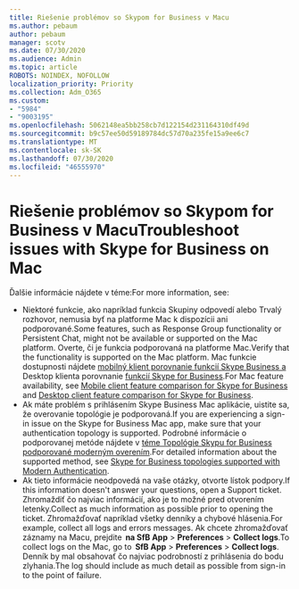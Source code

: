 ```yaml
---
title: Riešenie problémov so Skypom for Business v Macu
ms.author: pebaum
author: pebaum
manager: scotv
ms.date: 07/30/2020
ms.audience: Admin
ms.topic: article
ROBOTS: NOINDEX, NOFOLLOW
localization_priority: Priority
ms.collection: Adm_O365
ms.custom:
- "5984"
- "9003195"
ms.openlocfilehash: 5062148ea5bb258cb7d122154d231164310df49d
ms.sourcegitcommit: b9c57ee50d59189784dc57d70a235fe15a9ee6c7
ms.translationtype: MT
ms.contentlocale: sk-SK
ms.lasthandoff: 07/30/2020
ms.locfileid: "46555970"
---
```

# <a name="troubleshoot-issues-with-skype-for-business-on-mac"></a><span data-ttu-id="a45e9-102">Riešenie problémov so Skypom for Business v Macu</span><span class="sxs-lookup"><span data-stu-id="a45e9-102">Troubleshoot issues with Skype for Business on Mac</span></span>

<span data-ttu-id="a45e9-103">Ďalšie informácie nájdete v téme:</span><span class="sxs-lookup"><span data-stu-id="a45e9-103">For more information, see:</span></span> 

- <span data-ttu-id="a45e9-104">Niektoré funkcie, ako napríklad funkcia Skupiny odpovedí alebo Trvalý rozhovor, nemusia byť na platforme Mac k dispozícii ani podporované.</span><span class="sxs-lookup"><span data-stu-id="a45e9-104">Some features, such as Response Group functionality or Persistent Chat, might not be available or supported on the Mac platform.</span></span> <span data-ttu-id="a45e9-105">Overte, či je funkcia podporovaná na platforme Mac.</span><span class="sxs-lookup"><span data-stu-id="a45e9-105">Verify that the functionality is supported on the Mac platform.</span></span> <span data-ttu-id="a45e9-106">Mac funkcie dostupnosti nájdete [mobilný klient porovnanie funkcií Skype Business a](https://technet.microsoft.com/library/Dn951412.aspx) Desktop klienta porovnanie [funkcií Skype for Business](https://docs.microsoft.com/skypeforbusiness/plan-your-deployment/clients-and-devices/desktop-feature-comparison).</span><span class="sxs-lookup"><span data-stu-id="a45e9-106">For Mac feature availability, see [Mobile client feature comparison for Skype for Business](https://technet.microsoft.com/library/Dn951412.aspx) and [Desktop client feature comparison for Skype for Business](https://docs.microsoft.com/skypeforbusiness/plan-your-deployment/clients-and-devices/desktop-feature-comparison).</span></span>
- <span data-ttu-id="a45e9-107">Ak máte problém s prihlásením Skype Business Mac aplikácie, uistite sa, že overovanie topológie je podporovaná.</span><span class="sxs-lookup"><span data-stu-id="a45e9-107">If you are experiencing a sign-in issue on the Skype for Business Mac app, make sure that your authentication topology is supported.</span></span> <span data-ttu-id="a45e9-108">Podrobné informácie o podporovanej metóde nájdete v [téme Topológie Skypu for Business podporované moderným overením](https://docs.microsoft.com/skypeforbusiness/plan-your-deployment/modern-authentication/topologies-supported).</span><span class="sxs-lookup"><span data-stu-id="a45e9-108">For detailed information about the supported method, see [Skype for Business topologies supported with Modern Authentication](https://docs.microsoft.com/skypeforbusiness/plan-your-deployment/modern-authentication/topologies-supported).</span></span>  
- <span data-ttu-id="a45e9-109">Ak tieto informácie neodpovedá na vaše otázky, otvorte lístok podpory.</span><span class="sxs-lookup"><span data-stu-id="a45e9-109">If this information doesn't answer your questions, open a Support ticket.</span></span> <span data-ttu-id="a45e9-110">Zhromaždiť čo najviac informácií, ako je to možné pred otvorením letenky.</span><span class="sxs-lookup"><span data-stu-id="a45e9-110">Collect as much information as possible prior to opening the ticket.</span></span> <span data-ttu-id="a45e9-111">Zhromažďovať napríklad všetky denníky a chybové hlásenia.</span><span class="sxs-lookup"><span data-stu-id="a45e9-111">For example, collect all logs and errors messages.</span></span> <span data-ttu-id="a45e9-112">Ak chcete zhromažďovať záznamy na Macu, prejdite  **na SfB App**  >  **Preferences**  >  **Collect logs**.</span><span class="sxs-lookup"><span data-stu-id="a45e9-112">To collect logs on the Mac, go to  **SfB App** > **Preferences** > **Collect logs**.</span></span>  <span data-ttu-id="a45e9-113">Denník by mal obsahovať čo najviac podrobností z prihlásenia do bodu zlyhania.</span><span class="sxs-lookup"><span data-stu-id="a45e9-113">The log should include as much detail as possible from sign-in to the point of failure.</span></span>